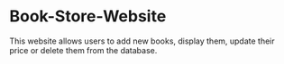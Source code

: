 # Book-Store-Website
This website allows users to add new books, display them, update their price or delete them from the database.
